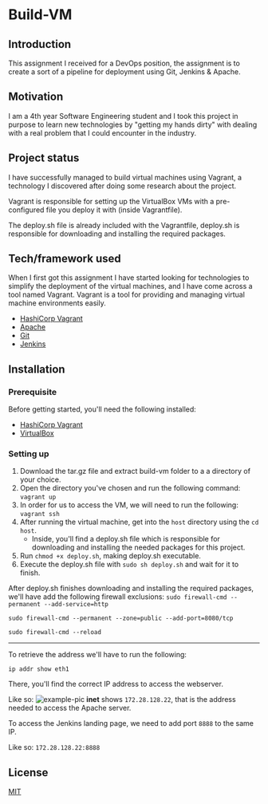 
# Build-VM
## Introduction
This assignment I received for a DevOps position, the assignment is to create a sort of a pipeline for deployment using Git, Jenkins & Apache.

## Motivation
I am a 4th year Software Engineering student and I took this project in purpose to learn new technologies by "getting my hands dirty" with dealing with a real problem that I could encounter in the industry.

## Project status
I have successfully managed to build virtual machines using Vagrant, a technology I discovered after doing some research about the project.

Vagrant is responsible for setting up the VirtualBox VMs with a pre-configured file you deploy it with (inside Vagrantfile).

The deploy.sh file is already included with the Vagrantfile, deploy.sh is responsible for downloading and installing the required packages.

## Tech/framework used
When I first got this assignment I have started looking for technologies to simplify the deployment of the virtual machines, and I have come across a tool named Vagrant. Vagrant is a tool for providing and managing virtual machine environments easily.

- [HashiCorp Vagrant](https://www.vagrantup.com/)
- [Apache](https://httpd.apache.org/)
- [Git](https://git-scm.com/)
- [Jenkins](https://www.jenkins.io/)

## Installation
### **Prerequisite**
Before getting started, you'll need the following installed:
- [HashiCorp Vagrant](https://www.vagrantup.com/)
- [VirtualBox](https://www.virtualbox.org/)

### **Setting up**
1. Download the tar.gz file and extract build-vm folder to a a directory of your choice.
2. Open the directory you've chosen and run the following command:
   `vagrant up`
3. In order for us to access the VM, we will need to run the following:
   `vagrant ssh`
4. After running the virtual machine, get into the `host` directory using the `cd host`.
   - Inside, you'll find a deploy.sh file which is responsible for downloading and installing the needed packages for this project.
5. Run `chmod +x deploy.sh`, making deploy.sh executable.
6. Execute the deploy.sh file with `sudo sh deploy.sh` and wait for it to finish.

After deploy.sh finishes downloading and installing the required packages, we'll have add the following firewall exclusions:
`sudo firewall-cmd --permanent --add-service=http`

`sudo firewall-cmd --permanent --zone=public --add-port=8080/tcp`

`sudo firewall-cmd --reload`

<hr />

To retrieve the address we'll have to run the following:

`ip addr show eth1`

There, you'll find the correct IP address to access the webserver.

Like so:
![example-pic](https://i.imgur.com/WWBHQsH.png)
**inet** shows `172.28.128.22`, that is the address needed to access the Apache server.

To access the Jenkins landing page, we need to add port `8888` to the same IP.

Like so: `172.28.128.22:8888`


## License

[MIT](https://choosealicense.com/licenses/mit/)


